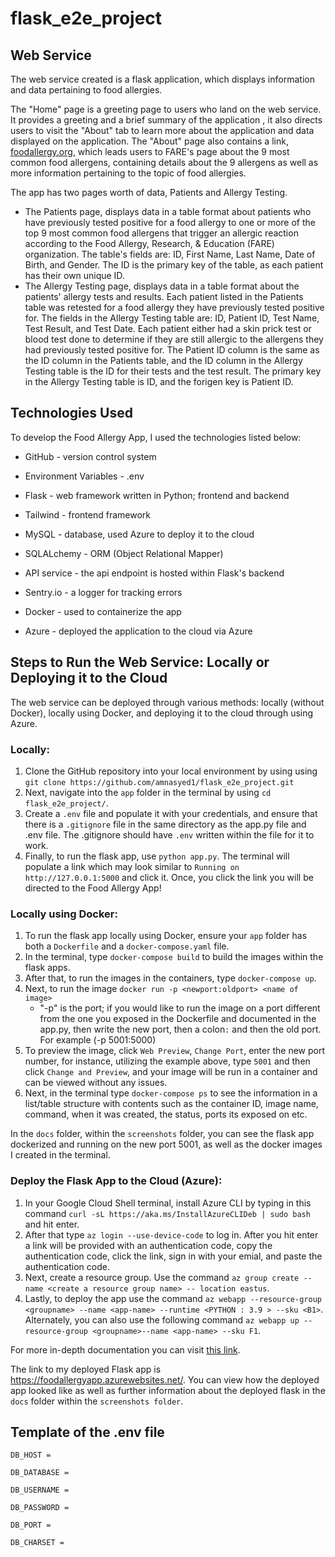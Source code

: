 # flask_e2e_project

## Web Service
The web service created is a flask application, which displays information and data pertaining to food allergies. 

The "Home" page is a greeting page to users who land on the web service. It provides a greeting and a brief summary of the application , it also directs users to visit the "About" tab to learn more about the application and data displayed on the application. The "About" page also contains a link, [foodallergy.org](https://www.foodallergy.org/living-food-allergies/food-allergy-essentials/common-allergens), which leads users to FARE's page about the 9 most common food allergens, containing details about the 9 allergens as well as more information pertaining to the topic of food allergies. 

The app has two pages worth of data, Patients and Allergy Testing.
- The Patients page, displays data in a table format about patients who have previously tested positive for a food allergy to one or more of the top 9 most common food allergens that trigger an allergic reaction according to the Food Allergy, Research, & Education (FARE) organization. The table's fields are: ID, First Name, Last Name, Date of Birth, and Gender. The ID is the primary key of the table, as each patient has their own unique ID. 
- The Allergy Testing page, displays data in a table format about the patients' allergy tests and results. Each patient listed in the Patients table was retested for a food allergy they have previously tested positive for. The fields in the Allergy Testing table are: ID, Patient ID, Test Name, Test Result, and Test Date. Each patient either had a skin prick test or blood test done to determine if they are still allergic to the allergens they had previously tested positive for. The Patient ID column is the same as the ID column in the Patients table, and the ID column in the Allergy Testing table is the ID for their tests and the test result. The primary key in the Allergy Testing table is ID, and the forigen key is Patient ID.  

## Technologies Used

To develop the Food Allergy App, I used the technologies listed below:

- GitHub - version control system

- Environment Variables - .env 

- Flask - web framework written in Python; frontend and backend

- Tailwind - frontend framework

- MySQL - database, used Azure to deploy it to the cloud

- SQLALchemy - ORM (Object Relational Mapper)

- API service - the api endpoint is hosted within Flask's backend

- Sentry.io -  a logger for tracking errors

- Docker -  used to containerize the app

- Azure - deployed the application to the cloud via Azure

## Steps to Run the Web Service: Locally or Deploying it to the Cloud
The web service can be deployed through various methods: locally (without Docker), locally using Docker, and deploying it to the cloud through using Azure.

### Locally:
1. Clone the GitHub repository into your local environment by using using `git clone https://github.com/amnasyed1/flask_e2e_project.git`
2. Next, navigate into the `app` folder in the terminal by using `cd flask_e2e_project/`.
3. Create a ``.env`` file and populate it with your credentials, and ensure that there is a ``.gitignore`` file in the same directory as the app.py file and .env file. The .gitignore should have ``.env`` written within the file for it to work.
4. Finally, to run the flask app, use `python app.py`. The terminal will populate a link which may look similar to `Running on http://127.0.0.1:5000` and click it. Once, you click the link you will be directed to the Food Allergy App!

### Locally using Docker:
1. To run the flask app locally using Docker, ensure your `app` folder has both a ``Dockerfile`` and a ``docker-compose.yaml`` file.
2. In the terminal, type `docker-compose build` to build the images within the flask apps.
3. After that, to run the images in the containers, type `docker-compose up`.
4. Next, to run the image `docker run -p <newport:oldport> <name of image>`
   - "-p" is the port; if you would like to run the image on a port different from the one you exposed in the Dockerfile and documented in the app.py, then write the new port, then a colon`:` and then the old port. For example (-p 5001:5000)
5. To preview the image, click `Web Preview`, `Change Port`, enter the new port number, for instance, utilizing the example above, type `5001` and then click `Change and Preview`, and your image will be run in a container and can be viewed without any issues.
6. Next, in the terminal type `docker-compose ps` to see the information in a list/table structure with contents such as the container ID, image name, command, when it was created, the status, ports its exposed on etc.

In the `docs` folder, within the `screenshots` folder, you can see the flask app dockerized and running on the new port 5001, as well as the docker images I created in the terminal.


### Deploy the Flask App to the Cloud (Azure):
1. In your Google Cloud Shell terminal, install Azure CLI by typing in this command `curl -sL https://aka.ms/InstallAzureCLIDeb | sudo bash` and hit enter.
2. After that type `az login --use-device-code` to log in. After you hit enter a link will be provided with an authentication code, copy the authentication code, click the link, sign in with your emial, and paste the authentication code.
3. Next, create a resource group. Use the command `az group create --name <create a resource group name> -- location eastus`.
4. Lastly, to deploy the app use the command  `az webapp --resource-group <groupname> --name <app-name> --runtime <PYTHON : 3.9 > --sku <B1>`. Alternately, you can also use the following command `az webapp up --resource-group <groupname>--name <app-name> --sku F1`. 

For more in-depth documentation you can visit [this link](https://learn.microsoft.com/en-us/cli/azure/webapp?view=azure-cli-latest). 

The link to my deployed Flask app is https://foodallergyapp.azurewebsites.net/. You can view how the deployed app looked like as well as further information about the deployed flask in the `docs` folder within the `screenshots folder`. 

## Template of the .env file 
``````
DB_HOST =

DB_DATABASE = 

DB_USERNAME = 

DB_PASSWORD = 

DB_PORT = 

DB_CHARSET = 
``````